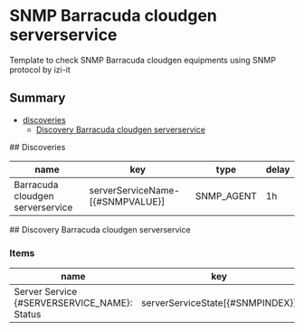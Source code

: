 # SNMP Barracuda cloudgen serverservice
Template to check SNMP Barracuda cloudgen equipments using SNMP protocol by izi-it
## Summary
* [discoveries](#discoveries)
  * [Discovery Barracuda cloudgen serverservice ](#discovery_barracuda_cloudgen_serverservice
)
<a name="discoveries" />
## Discoveries

| name | key | type | delay |
| ------------- |------------- |------------- |------------- |
| Barracuda cloudgen serverservice | serverServiceName-[{#SNMPVALUE}] | SNMP_AGENT | 1h |

<a name="discovery_barracuda_cloudgen_serverservice" />
## Discovery Barracuda cloudgen serverservice

### Items

| name | key | type |
| ------------- |------------- |------------- |
| Server Service {#SERVERSERVICE_NAME}: Status | serverServiceState[{#SNMPINDEX}] | SNMP_AGENT |
